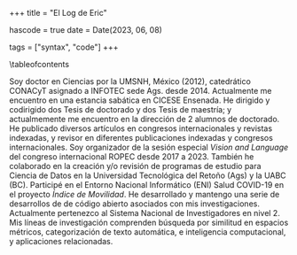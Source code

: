 +++
title = "El Log de Eric"

hascode = true
date = Date(2023, 06, 08)

tags = ["syntax", "code"]
+++


\tableofcontents <!-- you can use \toc as well -->


Soy doctor en Ciencias por la UMSNH, México (2012), catedrático CONACyT asignado a INFOTEC sede Ags. desde 2014. Actualmente me encuentro en una estancia sabática en CICESE Ensenada. He dirigido y codirigido dos Tesis de doctorado y dos Tesis de maestría; y actualmemente me encuentro en la dirección de 2 alumnos de doctorado. He publicado diversos artículos en congresos internacionales y revistas indexadas, y revisor en diferentes publicaciones indexadas y congresos internacionales. Soy organizador de la sesión especial _Vision and Language_ del congreso internacional ROPEC desde 2017 a 2023. También he colaborado en la creación y/o revisión de programas de estudio para Ciencia de Datos en la Universidad Tecnológica del Retoño (Ags) y la UABC (BC). Participé en el Entorno Nacional Informático (ENI) Salud COVID-19 en el proyecto _Índice de Movilidad_. He desarrollado y mantengo una serie de desarrollos de de código abierto asociados con mis investigaciones. Actualmente pertenezco al Sistema Nacional de Investigadores en nivel 2. Mis líneas de investigación comprenden búsqueda por similitud en espacios métricos, categorización de texto automática, e inteligencia computacional, y aplicaciones relacionadas.



